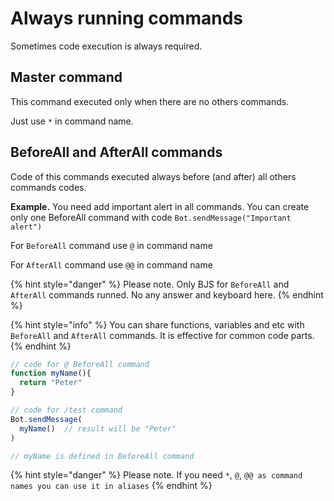 # Always running commands

Sometimes code execution is always required.

## Master command

This command executed only when there are no others commands.

Just use `*` in command name. 

## BeforeAll and AfterAll commands

Code of this commands executed always before \(and after\) all others commands codes. 

**Example.** You need add important alert in all commands. You can create only one BeforeAll command with code `Bot.sendMessage("Important alert")`

For `BeforeAll` command use `@` in command name

For `AfterAll` command use `@@` in command name

{% hint style="danger" %}
Please note. Only BJS for `BeforeAll` and `AfterAll` commands runned. No any answer and keyboard here.
{% endhint %}

{% hint style="info" %}
You can share functions, variables and etc with `BeforeAll` and `AfterAll` commands. It is effective for common code parts.
{% endhint %}

```javascript
// code for @ BeforeAll command
function myName(){
  return "Peter"
}
```

```javascript
// code for /test command
Bot.sendMessage(
  myName()  // result will be "Peter"
)

// myName is defined in BeforeAll command
```

{% hint style="danger" %}
Please note. If you need `*`, `@`, `@@ as command names you can use it in aliases`
{% endhint %}

